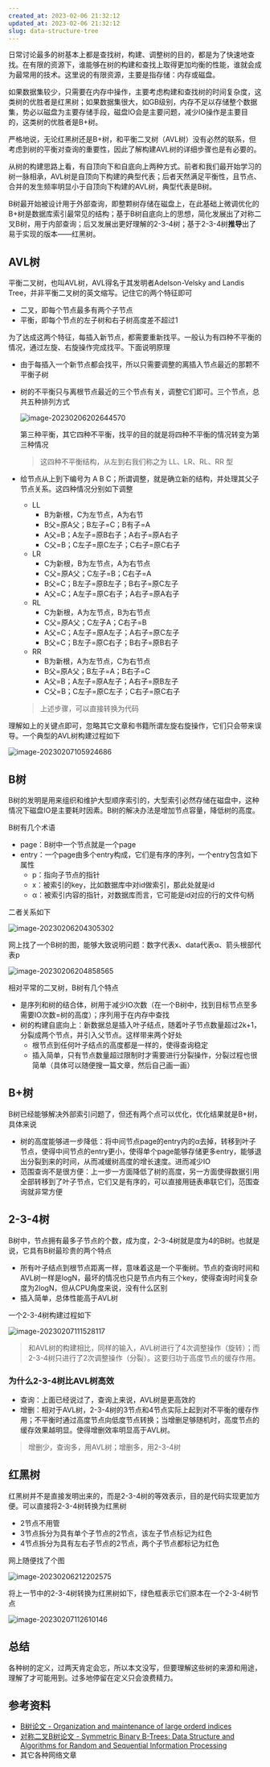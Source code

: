 ```yaml
---
created_at: 2023-02-06 21:32:12
updated_at: 2023-02-06 21:32:12
slug: data-structure-tree
---
```


日常讨论最多的树基本上都是查找树，构建、调整树的目的，都是为了快速地查找。在有限的资源下，谁能够在树的构建和查找上取得更加均衡的性能，谁就会成为最常用的技术。这里说的有限资源，主要是指存储：内存或磁盘。

如果数据集较少，只需要在内存中操作，主要考虑构建和查找树的时间复杂度，这类树的优胜者是红黑树；如果数据集很大，如GB级别，内存不足以存储整个数据集，势必以磁盘为主要存储手段，磁盘IO会是主要问题，减少IO操作是主要目的，这类树的优胜者是B+树。

严格地说，无论红黑树还是B+树，和平衡二叉树（AVL树）没有必然的联系，但考虑到树的平衡对查询的重要性，因此了解构建AVL树的详细步骤也是有必要的。

从树的构建思路上看，有自顶向下和自底向上两种方式。前者和我们最开始学习的树一脉相承，AVL树是自顶向下构建的典型代表；后者天然满足平衡性，且节点、合并的发生频率明显小于自顶向下构建的AVL树，典型代表是B树。

B树最开始被设计用于外部查询，即整颗树存储在磁盘上，在此基础上微调优化的B+树是数据库索引最常见的结构；基于B树自底向上的思想，简化发展出了对称二叉B树，用于内部查询；后又发展出更好理解的2-3-4树；基于2-3-4树**推导**出了易于实现的版本——红黑树。

## AVL树

平衡二叉树，也叫AVL树，AVL得名于其发明者Adelson-Velsky and Landis Tree，并非平衡二叉树的英文缩写。记住它的两个特征即可

- 二叉，即每个节点最多有两个子节点
- 平衡，即每个节点的左子树和右子树高度差不超过1

为了达成这两个特征，每插入新节点，都需要重新找平。一般认为有四种不平衡的情况，通过左旋、右旋操作完成找平。下面说明原理

- 由于每插入一个新节点都会找平，所以只需要调整的离插入节点最近的那颗不平衡子树

- 树的不平衡只与离根节点最近的三个节点有关，调整它们即可。三个节点，总共五种排列方式

  ![image-20230206202644570](https://gdz.oss-cn-shenzhen.aliyuncs.com/local/image-20230206202644570.png)

  第三种平衡，其它四种不平衡，找平的目的就是将四种不平衡的情况转变为第三种情况

  > 这四种不平衡结构，从左到右我们称之为 LL、LR、RL、RR 型

- 给节点从上到下编号为 A B C；所谓调整，就是确立新的结构，并处理其父子节点关系。这四种情况分别如下调整

  - LL
    - B为新根，C为左节点，A为右节
    - B父=原A父；B左子=C；B有子=A
    - A父=B；A左子=原B右子；A右子=原A右子
    - C父=B；C左子=原C左子；C右子=原C右子
  - LR
    - C为新根，B为左节点，A为右节点
    - C父=原A父；C左子=B；C右子=A
    - B父=C；B左子=原B左子；B右子=原C左子
    - A父=C；A左子=原C右子；A右子=原A右子
  - RL
    - C为新根，A为左节点，B为右节点
    - C父=原A父；C左子A；C右子=B
    - A父=C；A左子=原A左子；A右子=原C左子
    - B父=C；B左子=原C右子；B右子=原B右子
  - RR
    - B为新根，A为左节点，C为右节点
    - B父=原A父；B左子=A；B右子=C
    - A父=B；A左子=原A左子；A右子=原B左子
    - C父=B；C左子=原C左子；C右子=原C右子

  > 上述步骤，可以直接转换为代码

理解如上的关键点即可，忽略其它文章和书籍所谓左旋右旋操作，它们只会带来误导。一个典型的AVL树构建过程如下

![image-20230207105924686](https://gdz.oss-cn-shenzhen.aliyuncs.com/local/image-20230207105924686.png)

## B树

B树的发明是用来组织和维护大型顺序索引的，大型索引必然存储在磁盘中，这种情况下磁盘IO是主要耗时因素。B树的解决办法是增加节点容量，降低树的高度。

B树有几个术语

- page：B树中一个节点就是一个page
- entry：一个page由多个entry构成，它们是有序的序列，一个entry包含如下属性
  - p：指向子节点的指针
  - x：被索引的key，比如数据库中对id做索引，那此处就是id
  - α：被索引内容的指针，对数据库而言，它可能是id对应的行的文件句柄

二者关系如下

![image-20230206204305302](https://gdz.oss-cn-shenzhen.aliyuncs.com/local/image-20230206204305302.png)

网上找了一个B树的图，能够大致说明问题：数字代表x、data代表α、箭头根部代表p

![image-20230206204858565](https://gdz.oss-cn-shenzhen.aliyuncs.com/local/image-20230206204858565.png)

相对平常的二叉树，B树有几个特点

- 是序列和树的结合体，树用于减少IO次数（在一个B树中，找到目标节点至多需要IO次数=树的高度）；序列用于在内存中查找
- 树的构建自底向上：新数据总是插入叶子结点，随着叶子节点数量超过2k+1，分裂成两个节点，并引入父节点。这样带来两个好处
  - 根节点到任何叶子结点的高度都是一样的，使得查询稳定
  - 插入简单，只有节点数量超过限制时才需要进行分裂操作，分裂过程也很简单（具体可以随便搜一篇文章，然后自己画一画）

## B+树

B树已经能够解决外部索引问题了，但还有两个点可以优化，优化结果就是B+树，具体来说

- 树的高度能够进一步降低：将中间节点page的entry内的α去掉，转移到叶子节点，使得中间节点的entry更小，使得单个page能够存储更多entry，能够退出分裂到来的时间，从而减缓树高度的增长速度。进而减少IO
- 范围查询不是很方便：上一步一方面降低了树的高度，另一方面使得数据引用全部转移到了叶子节点，它们又是有序的，可以直接用链表串联它们，范围查询就非常方便

## 2-3-4树

B树中，节点拥有最多子节点的个数，成为度，2-3-4树就是度为4的B树。也就是说，它具有B树最珍贵的两个特点

- 所有叶子结点到根节点距离一样，意味着这是一个平衡树。节点的查询时间和AVL树一样是logN，最坏的情况也只是节点内有三个key，使得查询时间复杂度为2logN，但从CPU角度来说，没有什么区别
- 插入简单，总体性能高于AVL树

一个2-3-4树构建过程如下

![image-20230207111528117](https://gdz.oss-cn-shenzhen.aliyuncs.com/local/image-20230207111528117.png)

> 和AVL树的构建相比，同样的输入，AVL树进行了4次调整操作（旋转）；而2-3-4树只进行了2次调整操作（分裂）。这要归功于高度节点的缓存作用。

### 为什么2-3-4树比AVL树高效

- 查询：上面已经说过了，查询上来说，AVL树是更高效的
- 增删：相对于AVL树，2-3-4树的3节点和4节点实际上起到对不平衡的缓存作用；不平衡时通过高度节点向低度节点转换；当增删足够随机时，高度节点的缓存效果越明显。使得增删效率明显高于AVL树。

> 增删少，查询多，用AVL树；增删多，用2-3-4树

## 红黑树

红黑树并不是直接发明出来的，而是2-3-4树的等效表示，目的是代码实现更加方便。可以直接将2-3-4树转换为红黑树

- 2节点不用管
- 3节点拆分为具有单个子节点的2节点，该左子节点标记为红色
- 4节点拆分为具有左右子节点的2节点，两个子节点都标记为红色

网上随便找了个图

![image-20230206212202575](https://gdz.oss-cn-shenzhen.aliyuncs.com/local/image-20230206212202575.png)

将上一节中的2-3-4树转换为红黑树如下，绿色框表示它们原本在一个2-3-4树节点

![image-20230207112610146](https://gdz.oss-cn-shenzhen.aliyuncs.com/local/image-20230207112610146.png)

## 总结

各种树的定义，过两天肯定会忘，所以本文没写，但要理解这些树的来源和用途，理解了才可能用到。过多地停留在定义只会浪费精力。

## 参考资料

- [B树论文 - Organization and maintenance of large orderd indices](https://dl.acm.org/doi/pdf/10.1145/1734663.1734671)
- [对称二叉B树论文 - Symmetric Binary B-Trees: Data Structure and Algorithms for Random and Sequential Information Processing](https://docs.lib.purdue.edu/cgi/viewcontent.cgi?article=1457&context=cstech)
- 其它各种网络文章
